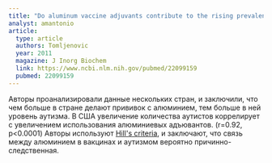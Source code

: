 ```yaml
---
title: "Do aluminum vaccine adjuvants contribute to the rising prevalence of autism?"
analyst: amantonio
article:
  type: article
  authors: Tomljenovic
  year: 2011
  magazine: J Inorg Biochem
  link: https://www.ncbi.nlm.nih.gov/pubmed/22099159
  pubmed: 22099159
---
```


Авторы проанализировали данные нескольких стран, и заключили, что чем больше в стране делают прививок с алюминием, тем больше в ней уровень аутизма.
В США увеличение количества аутистов коррелирует с увеличением использования алюминиевых адъювантов. (r=0.92, p<0.0001)
Авторы используют [Hill's criteria](https://en.wikipedia.org/wiki/Bradford_Hill_criteria), и заключают, что связь между алюминием в вакцинах и аутизмом вероятно причинно-следственная.
